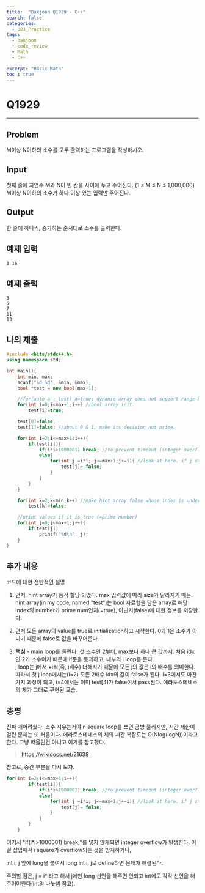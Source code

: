 ```yaml
---
title:  "Bakjoon Q1929 - C++"
search: false
categories: 
  - BOJ_Practice
tags:
  - bakjoon
  - code_review
  - Math
  - C++

excerpt: "Basic Math"
toc : true
---
```


# __Q1929__
___
## Problem
M이상 N이하의 소수를 모두 출력하는 프로그램을 작성하시오.

## Input
첫째 줄에 자연수 M과 N이 빈 칸을 사이에 두고 주어진다. (1 ≤ M ≤ N ≤ 1,000,000) M이상 N이하의 소수가 하나 이상 있는 입력만 주어진다.

## Output
한 줄에 하나씩, 증가하는 순서대로 소수를 출력한다.

## 예제 입력
```
3 16
```

## 예제 출력
```
3
5
7
11
13
```

## 나의 제출
```cpp
#include <bits/stdc++.h>
using namespace std;

int main(){
    int min, max;
    scanf("%d %d", &min, &max);
    bool *test = new bool[max+1];

    //for(auto a : test) a=true; dynamic array does not support range-based loop
    for(int i=0;i<max+1;i++) //bool array init.
        test[i]=true;

    test[0]=false;
    test[1]=false; //about 0 & 1, make its decision not prime.

    for(int i=2;i<=max+1;i++){
        if(test[i]){
            if(i*i>1000001) break; //to prevent timeout (integer overflow)
            else{
                for(int j =i*i; j<=max+1;j+=i){ //look at here. if j starting with i*i, integer overflow occurs when i is over 46341.
                    test[j]= false;
                }
            }
        }
    }

    for(int k=2;k<min;k++) //make hint array false whose index is under min.
        test[k]=false;

    //print values if it is true (=prime number)
    for(int j=0;j<max+1;j++){
        if(test[j])
            printf("%d\n", j);
    }
}
```

## 추가 내용
코드에 대한 전반적인 설명  
1. 먼저, hint array가 동적 할당 되었다. max 입력값에 따라 size가 달라지기 때문. hint array(in my code, named "test")는 bool 자료형을 담은 array로 해당 index의 number가 prime num인지(=true), 아닌지(false)에 대한 정보를 저장한다.

2. 먼저 모든 array의 value를 true로 initialization하고 시작한다. 0과 1은 소수가 아니기 때문에 false로 값을 바꾸어준다.

3. __핵심__ - main loop를 돌린다. 첫 소수인 2부터, max보다 하나 큰 값까지. 처음 idx인 2가 소수이기 때문에 if문을 통과하고, 내부의 j loop를 돈다.  
j loop는 j에서 +i씩(즉, i배수) 더해지기 때문에 모든 j의 값은 i의 배수를 의미한다. 따라서 첫 j loop에서는(i=2) 모든 2배수 idx의 값이 false가 된다. i=3에서도 마찬가지 과정이 되고, i=4에서는 이미 test[4]가 false여서 pass된다. 에라토스테네스의 체가 그대로 구현된 모습.

## 총평
진짜 개어려웠다. 소수 지우는거야 n square loop를 쓰면 금방 풀리지만, 시간 제한이 걸린 문제는 또 처음이다. 에라토스테네스의 체의 시간 복잡도는 O(Nlog(logN))이라고 한다. 그냥 떠올린건 아니고 여기를 참고했다.
> https://wikidocs.net/21638  

참고로, 중간 부분을 다시 보자.
```cpp
for(int i=2;i<=max+1;i++){
        if(test[i]){
            if(i*i>1000001) break; //to prevent timeout (integer overflow)
            else{
                for(int j =i*i; j<=max+1;j+=i){ //look at here. if j starting with i*i, integer overflow occurs when i is over 46341.
                    test[j]= false;
                }
            }
        }
    }
```
여기서 "if(i*i>1000001) break;"를 넣지 않게되면 integer overflow가 발생한다. 이걸 삽입해서 i square가 overflow되는 것을 방지하거나,  

int i, j 앞에 long을 붙여서 long int i, j로 define하면 문제가 해결된다.

주의할 점은, j = i*i라고 해서 j에만 long 선언을 해주면 안되고 int에도 각각 선언을 해주어야한다(int의 나눗셈 참고).